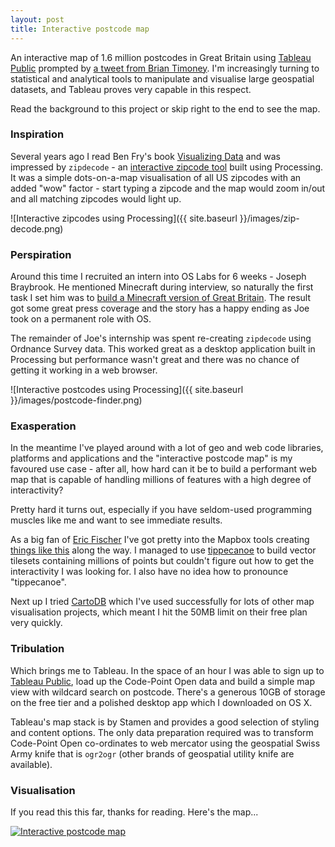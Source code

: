 ```yaml
---
layout: post
title: Interactive postcode map
---
```

An interactive map of 1.6 million postcodes in Great Britain using [Tableau Public](https://public.tableau.com/s/) prompted by [a tweet from Brian Timoney](https://twitter.com/briantimoney/status/605430821730684928). I'm increasingly turning to statistical and analytical tools to manipulate and visualise large geospatial datasets, and Tableau proves very capable in this respect.

Read the background to this project or skip right to the end to see the map.

### Inspiration

Several years ago I read Ben Fry's book [Visualizing Data](http://www.amazon.co.uk/exec/obidos/ASIN/0596514557/ref=nosim/benfrycom-20) and was impressed by `zipdecode` - an [interactive zipcode tool](http://benfry.com/zipdecode/) built using Processing. It was a simple dots-on-a-map visualisation of all US zipcodes with an added &quot;wow&quot; factor - start typing a zipcode and the map would zoom in/out and all matching zipcodes would light up.

![Interactive zipcodes using Processing]({{ site.baseurl }}/images/zip-decode.png)

### Perspiration

Around this time I recruited an intern into OS Labs for 6 weeks - Joseph Braybrook. He mentioned Minecraft during interview, so naturally the first task I set him was to [build a Minecraft version of Great Britain](hhttps://www.ordnancesurvey.co.uk/blog/2013/09/minecraft-creating-a-map-of-great-britain/). The result got some great press coverage and the story has a happy ending as Joe took on a permanent role with OS.

The remainder of Joe's internship was spent re-creating `zipdecode` using Ordnance Survey data. This worked great as a desktop application built in Processing but performance wasn't great and there was no chance of getting it working in a web browser.

![Interactive postcodes using Processing]({{ site.baseurl }}/images/postcode-finder.png)

### Exasperation

In the meantime I've played around with a lot of geo and web code libraries, platforms and applications and the &quot;interactive postcode map&quot; is my favoured use case - after all, how hard can it be to build a performant web map that is capable of handling millions of features with a high degree of interactivity?

Pretty hard it turns out, especially if you have seldom-used programming muscles like me and want to see immediate results.

As a big fan of [Eric Fischer](https://www.mapbox.com/about/team/#eric-fischer) I've got pretty into the Mapbox tools creating [things like this](http://gdunlop.github.io/Vector-maps-in-the-browser) along the way. I managed to use [tippecanoe](https://github.com/mapbox/tippecanoe) to build vector tilesets containing millions of points but couldn't figure out how to get the interactivity I was looking for. I also have no idea how to pronounce &quot;tippecanoe&quot;.

Next up I tried [CartoDB](https://cartodb.com/) which I've used successfully for lots of other map visualisation projects, which meant I hit the 50MB limit on their free plan very quickly.

### Tribulation

Which brings me to Tableau. In the space of an hour I was able to sign up to [Tableau Public](https://public.tableau.com/s/), load up the Code-Point Open data and build a simple map view with wildcard search on postcode. There's a generous 10GB of storage on the free tier and a polished desktop app which I downloaded on OS X.

Tableau's map stack is by Stamen and provides a good selection of styling and content options. The only data preparation required was to transform Code-Point Open co-ordinates to web mercator using the geospatial Swiss Army knife that is `ogr2ogr` (other brands of geospatial utility knife are available).

### Visualisation

If you read this this far, thanks for reading. Here's the map...

<script type='text/javascript' src='https://public.tableau.com/javascripts/api/viz_v1.js'></script><div class='tableauPlaceholder' style='width: 540px; height: 720px;'><noscript><a href='http:&#47;&#47;gdunlop.github.io&#47;Interactive-postcode-map'><img alt='Interactive postcode map' src='https:&#47;&#47;public.tableau.com&#47;static&#47;images&#47;Bo&#47;Book1_3180&#47;cp-map&#47;1_rss.png' style='border: none' /></a></noscript><object class='tableauViz' width='540' height='720' style='display:none;'><param name='host_url' value='https%3A%2F%2Fpublic.tableau.com%2F' /> <param name='site_root' value='' /><param name='name' value='Book1_3180&#47;cp-map' /><param name='tabs' value='no' /><param name='toolbar' value='yes' /><param name='static_image' value='https:&#47;&#47;public.tableau.com&#47;static&#47;images&#47;Bo&#47;Book1_3180&#47;cp-map&#47;1.png' /> <param name='animate_transition' value='yes' /><param name='display_static_image' value='yes' /><param name='display_spinner' value='yes' /><param name='display_overlay' value='yes' /><param name='display_count' value='yes' /><param name='showVizHome' value='no' /><param name='showTabs' value='y' /><param name='bootstrapWhenNotified' value='true' /></object></div>

